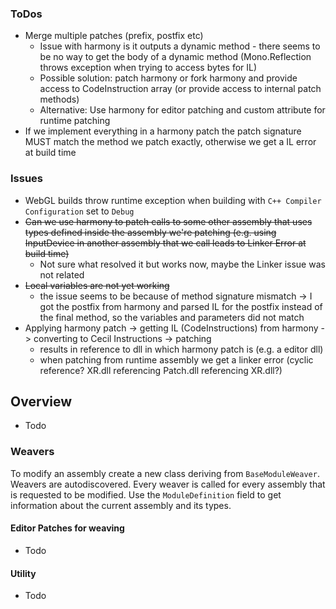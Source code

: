 
### ToDos
- Merge multiple patches (prefix, postfix etc)
  - Issue with harmony is it outputs a dynamic method - there seems to be no way to get the body of a dynamic method (Mono.Reflection throws exception when trying to access bytes for IL)
  - Possible solution: patch harmony or fork harmony and provide access to CodeInstruction array (or provide access to internal patch methods)
  - Alternative: Use harmony for editor patching and custom attribute for runtime patching
- If we implement everything in a harmony patch the patch signature MUST match the method we patch exactly, otherwise we get a IL error at build time


### Issues

- WebGL builds throw runtime exception when building with ``C++ Compiler Configuration`` set to ``Debug``
- ~~Can we use harmony to patch calls to some other assembly that uses types defined inside the assembly we're patching (e.g. using InputDevice in another assembly that we call leads to Linker Error at build time)~~
  - Not sure what resolved it but works now, maybe the Linker issue was not related
- ~~Local variables are not yet working~~ 
  - the issue seems to be because of method signature mismatch -> I got the postfix from harmony and parsed IL for the postfix instead of the final method, so the variables and parameters did not match
- Applying harmony patch -> getting IL (CodeInstructions) from harmony -> converting to Cecil Instructions -> patching 
  - results in reference to dll in which harmony patch is (e.g. a editor dll)
  - when patching from runtime assembly we get a linker error (cyclic reference? XR.dll referencing Patch.dll referencing XR.dll?)

## Overview

- Todo

### Weavers

To modify an assembly create a new class deriving from ``BaseModuleWeaver``. Weavers are autodiscovered. Every weaver is called for every assembly that is requested to be modified. Use the ``ModuleDefinition`` field to get information about the current assembly and its types.

#### Editor Patches for weaving

- Todo

#### Utility

- Todo